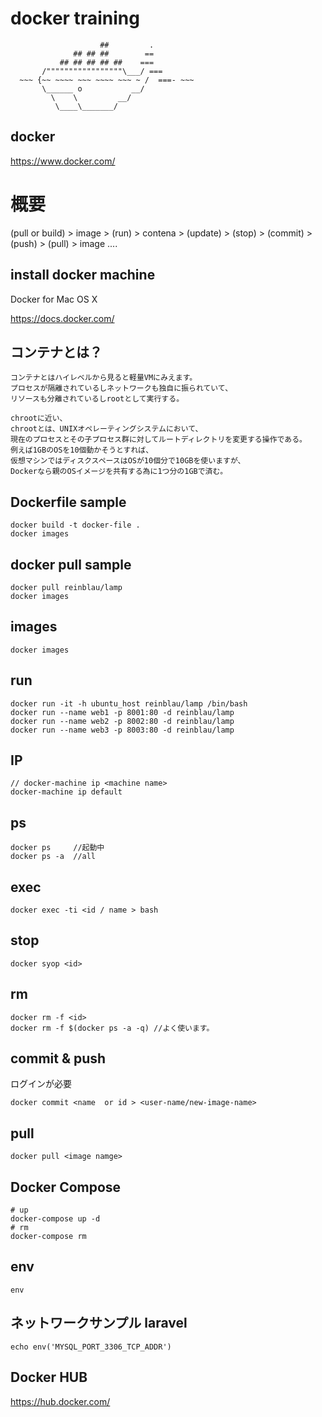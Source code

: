 

# docker training


                        ##         .
                  ## ## ##        ==
               ## ## ## ## ##    ===
           /"""""""""""""""""\___/ ===
      ~~~ {~~ ~~~~ ~~~ ~~~~ ~~~ ~ /  ===- ~~~
           \______ o           __/
             \    \         __/
              \____\_______/


## docker
https://www.docker.com/


# 概要
(pull or build) > image > (run) > contena > (update)  > (stop) > (commit) > (push) > (pull) > image  ....


## install docker machine

Docker for Mac OS X

https://docs.docker.com/


## コンテナとは？

```
コンテナとはハイレベルから見ると軽量VMにみえます。
プロセスが隔離されているしネットワークも独自に振られていて、
リソースも分離されているしrootとして実行する。

chrootに近い、
chrootとは、UNIXオペレーティングシステムにおいて、
現在のプロセスとその子プロセス群に対してルートディレクトリを変更する操作である。
例えば1GBのOSを10個動かそうとすれば、
仮想マシンではディスクスペースはOSが10個分で10GBを使いますが、
Dockerなら親のOSイメージを共有する為に1つ分の1GBで済む。
```

## Dockerfile sample


````
docker build -t docker-file .
docker images
````

## docker pull sample
````
docker pull reinblau/lamp
docker images
````

## images
```
docker images
```

## run
```
docker run -it -h ubuntu_host reinblau/lamp /bin/bash
docker run --name web1 -p 8001:80 -d reinblau/lamp
docker run --name web2 -p 8002:80 -d reinblau/lamp
docker run --name web3 -p 8003:80 -d reinblau/lamp
```

## IP
```
// docker-machine ip <machine name>
docker-machine ip default
```

## ps
```
docker ps     //起動中
docker ps -a  //all
```

## exec
```
docker exec -ti <id / name > bash
```

## stop
```
docker syop <id>
```

## rm

```
docker rm -f <id>
docker rm -f $(docker ps -a -q) //よく使います。
```

## commit & push
ログインが必要
```
docker commit <name  or id > <user-name/new-image-name>
```

## pull
```
docker pull <image namge>
```

## Docker Compose

```
# up
docker-compose up -d
# rm
docker-compose rm
```

## env
```
env
```

## ネットワークサンプル laravel
```
echo env('MYSQL_PORT_3306_TCP_ADDR')
```

## Docker HUB
https://hub.docker.com/


